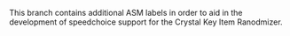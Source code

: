 This branch contains additional ASM labels in order to aid in the
development of speedchoice support for the Crystal Key Item
Ranodmizer.
